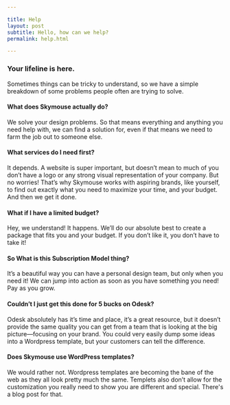 ```yaml
---

title: Help
layout: post
subtitle: Hello, how can we help?
permalink: help.html

---
```


### Your lifeline is here.
Sometimes things can be tricky to understand, so we have a simple breakdown of some problems people often are trying to solve.

#### What does Skymouse actually do?
We solve your design problems. So that means everything and anything you need help with, we can find a solution for, even if that means we need to farm the job out to someone else.

#### What services do I need first?
It depends. A website is super important, but doesn’t mean to much of you don’t have a logo or any strong visual representation of your company. But no worries! That’s why Skymouse works with aspiring brands, like yourself, to find out exactly what you need to maximize your time, and your budget. And then we get it done.

#### What if I have a limited budget?
Hey, we understand! It happens. We’ll do our absolute best to create a package that fits you and your budget. If you don’t like it, you don’t have to take it!

#### So What is this Subscription Model thing?
It’s a beautiful way you can have a personal design team, but only when you need it! We can jump into action as soon as you have something you need! Pay as you grow.

#### Couldn’t I just get this done for 5 bucks on Odesk?
Odesk absolutely has it’s time and place, it’s a great resource, but it doesn’t provide the same quality you can get from a team that is looking at the big picture—focusing on your brand. You could very easily dump some ideas into a Wordpress template, but your customers can tell the difference.

#### Does Skymouse use WordPress templates?
We would rather not. Wordpress templates are becoming the bane of the web as they all look pretty much the same. Templets also don’t allow for the customization you really need to show you are different and special. There's a blog post for that.
